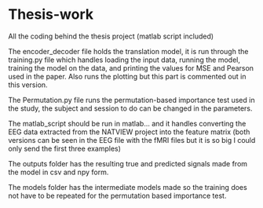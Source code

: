# Thesis-work
All the coding behind the thesis project (matlab script included)

The encoder_decoder file holds the translation model, it is run through the training.py file which handles loading the input data, running the model, training the model on the data, and printing the values for MSE and Pearson used in the paper. Also runs the plotting but this part is commented out in this version. 

The Permutation.py file runs the permutation-based importance test used in the study, the subject and session to do can be changed in the parameters.

The matlab_script should be run in matlab... and it handles converting the EEG data extracted from the NATVIEW project into the feature matrix (both versions can be seen in the EEG file with the fMRI files but it is so big I could only send the first three examples)

The outputs folder has the resulting true and predicted signals made from the model in csv and npy form.

The models folder has the intermediate models made so the training does not have to be repeated for the permutation based importance test. 
